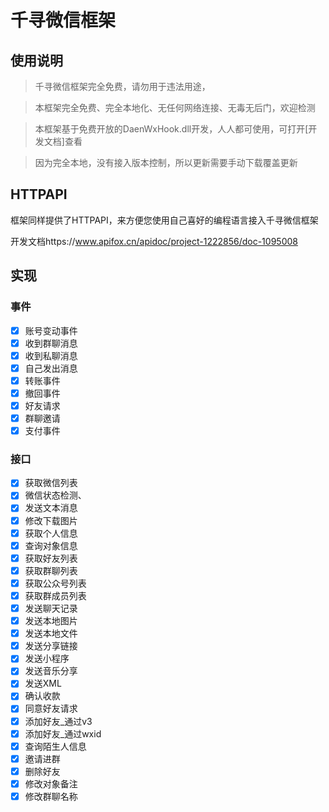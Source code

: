 # 千寻微信框架

## 使用说明

> 千寻微信框架完全免费，请勿用于违法用途，

> 本框架完全免费、完全本地化、无任何网络连接、无毒无后门，欢迎检测

> 本框架基于免费开放的DaenWxHook.dll开发，人人都可使用，可打开[开发文档]查看

> 因为完全本地，没有接入版本控制，所以更新需要手动下载覆盖更新


## HTTPAPI

框架同样提供了HTTPAPI，来方便您使用自己喜好的编程语言接入千寻微信框架

开发文档https://www.apifox.cn/apidoc/project-1222856/doc-1095008

## 实现

### 事件

- [x] 账号变动事件
- [x] 收到群聊消息
- [x] 收到私聊消息
- [x] 自己发出消息
- [x] 转账事件
- [x] 撤回事件
- [x] 好友请求
- [x] 群聊邀请
- [x] 支付事件

### 接口

- [x] 获取微信列表
- [x] 微信状态检测、
- [x] 发送文本消息
- [x] 修改下载图片
- [x] 获取个人信息
- [x] 查询对象信息
- [x] 获取好友列表
- [x] 获取群聊列表
- [x] 获取公众号列表
- [x] 获取群成员列表
- [x] 发送聊天记录
- [x] 发送本地图片
- [x] 发送本地文件
- [x] 发送分享链接
- [x] 发送小程序
- [x] 发送音乐分享
- [x] 发送XML
- [x] 确认收款
- [x] 同意好友请求
- [x] 添加好友_通过v3
- [x] 添加好友_通过wxid
- [x] 查询陌生人信息
- [x] 邀请进群
- [x] 删除好友
- [x] 修改对象备注
- [x] 修改群聊名称